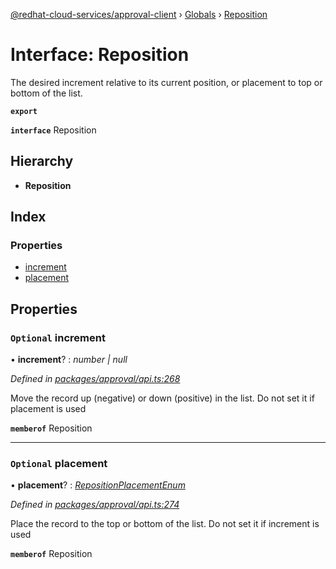 [@redhat-cloud-services/approval-client](../README.md) › [Globals](../globals.md) › [Reposition](reposition.md)

# Interface: Reposition

The desired increment relative to its current position, or placement to top or bottom of the list.

**`export`** 

**`interface`** Reposition

## Hierarchy

* **Reposition**

## Index

### Properties

* [increment](reposition.md#optional-increment)
* [placement](reposition.md#optional-placement)

## Properties

### `Optional` increment

• **increment**? : *number | null*

*Defined in [packages/approval/api.ts:268](https://github.com/RedHatInsights/javascript-clients/blob/master/packages/approval/api.ts#L268)*

Move the record up (negative) or down (positive) in the list. Do not set it if placement is used

**`memberof`** Reposition

___

### `Optional` placement

• **placement**? : *[RepositionPlacementEnum](../enums/repositionplacementenum.md)*

*Defined in [packages/approval/api.ts:274](https://github.com/RedHatInsights/javascript-clients/blob/master/packages/approval/api.ts#L274)*

Place the record to the top or bottom of the list. Do not set it if increment is used

**`memberof`** Reposition
